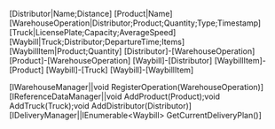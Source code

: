 ﻿[Distributor|Name;Distance]
[Product|Name]
[WarehouseOperation|Distributor;Product;Quantity;Type;Timestamp]
[Truck|LicensePlate;Capacity;AverageSpeed]
[Waybill|Truck;Distributor;DepartureTime;Items]
[WaybillItem|Product;Quantity]
[Distributor]-[WarehouseOperation]
[Product]-[WarehouseOperation]
[Waybill]-[Distributor]
[WaybillItem]-[Product]
[Waybill]-[Truck]
[Waybill]-[WaybillItem]

[IWarehouseManager||void RegisterOperation(WarehouseOperation)]
[IReferenceDataManager||void AddProduct(Product);void AddTruck(Truck);void AddDistributor(Distributor)]
[IDeliveryManager||IEnumerable\<Waybill\> GetCurrentDeliveryPlan()]
